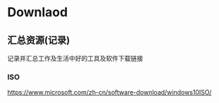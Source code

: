 # Downlaod
## 汇总资源(记录)
记录并汇总工作及生活中好的工具及软件下载链接
### ISO
https://www.microsoft.com/zh-cn/software-download/windows10ISO/


